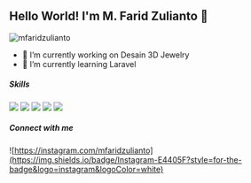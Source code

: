 ## Hello World! I'm M. Farid Zulianto 👋 

![mfaridzulianto](img/github-header-image.png)
<!--
**mfaridzulianto/mfaridzulianto** is a ✨ _special_ ✨ repository because its `README.md` (this file) appears on your GitHub profile.

Here are some ideas to get you started:

- 🔭 I’m currently working on ...
- 🌱 I’m currently learning ...
- 👯 I’m looking to collaborate on ...
- 🤔 I’m looking for help with ...
- 💬 Ask me about ...
- 📫 How to reach me: ...
- 😄 Pronouns: ...
- ⚡ Fun fact: ...
-->


- 🔭 I’m currently working on Desain 3D Jewelry 
- 🌱 I’m currently learning Laravel

##### Skills
<img src="https://img.shields.io/badge/HTML5-E34F26?style=for-the-badge&logo=html5&logoColor=white" />
<img src="https://img.shields.io/badge/JavaScript-323330?style=for-the-badge&logo=javascript&logoColor=F7DF1E" />
<img src="https://img.shields.io/badge/Google%20Gemini-8E75B2?style=for-the-badge&logo=googlegemini&logoColor=white" />
<img src="https://img.shields.io/badge/ChatGPT-74aa9c?style=for-the-badge&logo=openai&logoColor=white" />
<img src="https://img.shields.io/badge/Laravel-FF2D20?style=for-the-badge&logo=laravel&logoColor=white" />

##### Connect with me
![https://instagram.com/mfaridzulianto](https://img.shields.io/badge/Instagram-E4405F?style=for-the-badge&logo=instagram&logoColor=white)
